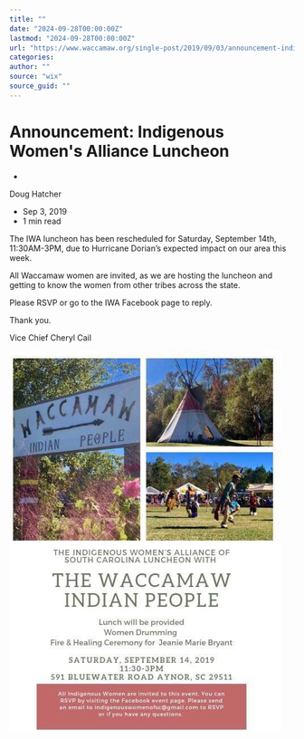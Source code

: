 ```yaml
---
title: ""
date: "2024-09-28T00:00:00Z"
lastmod: "2024-09-28T00:00:00Z"
url: "https://www.waccamaw.org/single-post/2019/09/03/announcement-indigenous-womens-alliance-luncheon"
categories:
author: ""
source: "wix"
source_guid: ""
---
```


# Announcement: Indigenous Women's Alliance Luncheon

-

Doug Hatcher
- Sep 3, 2019
- 1 min read

The IWA luncheon has been rescheduled for Saturday, September 14th, 11:30AM-3PM, due to Hurricane Dorian’s expected impact on our area this week.

All Waccamaw women are invited, as we are hosting the luncheon and getting to know the women from other tribes across the state.

Please RSVP or go to the IWA Facebook page to reply.

Thank you.

Vice Chief Cheryl Cail

![image](./images/98a108_e889cb72bceb4b5d9ef5301cbe526134~mv2-1.jpg)

